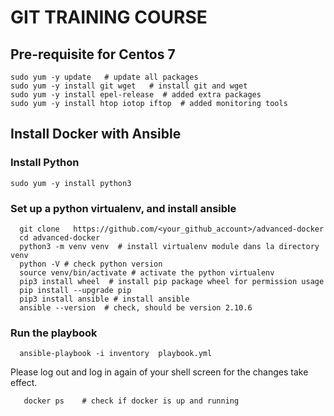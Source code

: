 #  GIT TRAINING COURSE
## Pre-requisite for Centos 7
```
sudo yum -y update   # update all packages 
sudo yum -y install git wget   # install git and wget 
sudo yum -y install epel-release  # added extra packages
sudo yum -y install htop iotop iftop  # added monitoring tools 
```


##  Install Docker with  Ansible 
### Install Python 
```
sudo yum -y install python3 
```

### Set up a python virtualenv, and install ansible
```shell
  git clone   https://github.com/<your_github_account>/advanced-docker
  cd advanced-docker
  python3 -m venv venv  # install virtualenv module dans la directory venv
  python -V # check python version
  source venv/bin/activate # activate the python virtualenv
  pip3 install wheel  # install pip package wheel for permission usage
  pip install --upgrade pip
  pip3 install ansible # install ansible
  ansible --version  # check, should be version 2.10.6
```

### Run the playbook
```
  ansible-playbook -i inventory  playbook.yml
```

Please log out and log in again of your shell screen for 
the changes take effect. 
```shell script
   docker ps    # check if docker is up and running 
```

